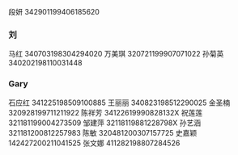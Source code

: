 段妍 342901199406185620

### 刘

马红 340703198304294020
万美琪 320721199907071022
孙菊英 340202198110031448

### Gary

石应红 341225198509100885
王丽丽 340823198512290025
金圣楠 320928199711211922
陈祥芳 34122619990828132X
祝莲莲 321181199004273509
邹建萍 32118119881228798X
孙艺涵 321181200812257983
陈敏 320481200307157725
史嘉颖 142427200211041525
张文娜 411282198807284526
